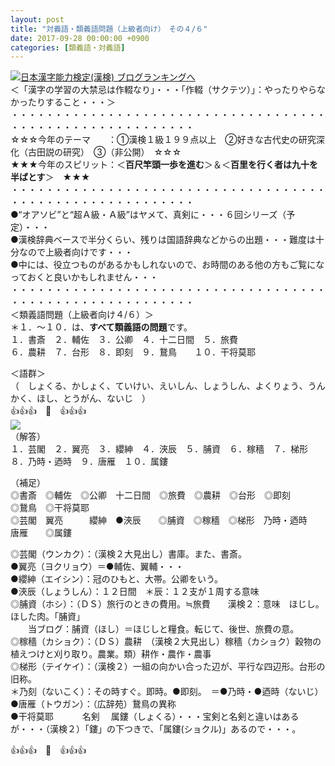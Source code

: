 ```yaml
---
layout: post
title: "対義語・類義語問題（上級者向け）　その４/６"
date: 2017-09-28 00:00:00 +0900
categories: [類義語・対義語]
---
```


[![](/syuusyuu9701/assets/images/対義語・類義語問題（上級者向け）-その４６-br_c_3028_1.gif)](http://blog.with2.net/link.php?1659096:3028 "日本漢字能力検定(漢検) ブログランキングへ")[日本漢字能力検定(漢検) ブログランキングへ](http://blog.with2.net/link.php?1659096:3028)  
＜「漢字の学習の大禁忌は作輟なり」・・・「作輟（サクテツ）」：やったりやらなかったりすること・・・＞  
・・・・・・・・・・・・・・・・・・・・・・・・・・・・・・・・・・・・・・・・・・・・・・・・・・・・・・・・・  
☆☆☆今年のテーマ　　：①漢検１級１９９点以上　②好きな古代史の研究深化（古田説の研究）　③（非公開）　☆☆☆　　  
★★★今年のスピリット：＜**百尺竿頭一歩を進む**＞＆＜**百里を行く者は九十を半ばとす**＞　★★★  
・・・・・・・・・・・・・・・・・・・・・・・・・・・・・・・・・・・・・・・・・・・・・・・・・・・・・・・・・  
●“オアソビ”と“超Ａ級・Ａ級”はヤメて、真剣に・・・６回シリーズ（予定）・・・  
●漢検辞典ベースで半分くらい、残りは国語辞典などからの出題・・・難度は十分なので上級者向けです・・・  
●中には、役立つものがあるかもしれないので、お時間のある他の方もご覧になっておくと良いかもしれません・・・  
・・・・・・・・・・・・・・・・・・・・・・・・・・・・・・・・・・・・・・・・・・・・・・・・・・・・・・・・・  
＜類義語問題（上級者向け４/６）＞  
＊１．～１０．は、**すべて類義語の問題**です。  
１．書斎　２．輔佐　３．公卿　４．十二日間　５．旅費　  
６．農耕　７．台形　８．即刻　９．鵞鳥　　１０．干将莫耶  
  
  
＜語群＞  
（　しょくる、かしょく、ていけい、えいしん、しょうしん、よくりょう、うんかく、ほし、とうがん、ないじ　）  
👍👍👍　🐔　👍👍👍  
![](/syuusyuu9701/assets/images/対義語・類義語問題（上級者向け）-その４６-0a0a2ef8cb407f0c880bed440a25da11.png)  
（解答）  
１．芸閣　２．翼亮　３．纓紳　４．浹辰　５．脯資　６．稼穡　７．梯形　８．乃時・迺時　９．唐雁　１０．属鏤  
  
（補足）  
◎書斎　◎輔佐　◎公卿　十二日間　◎旅費　◎農耕　◎台形　◎即刻　　　　◎鵞鳥　◎干将莫耶  
◎芸閣　翼亮　　　纓紳　●浹辰　　◎脯資　◎稼穡　◎梯形　乃時・迺時　　唐雁　　◎属鏤  
  
◎芸閣（ウンカク）：（漢検２大見出し）書庫。また、書斎。  
●翼亮（ヨクリョウ）＝●輔佐、翼輔・・・  
●纓紳（エイシン）：冠のひもと、大帯。公卿をいう。  
●浹辰（しょうしん）：１２日間　＊辰：１２支が１周する意味  
◎脯資（ホシ）：（ＤＳ）旅行のときの費用。≒旅費　　漢検２：意味　ほじし。ほした肉。「脯資」  
　　当ブログ：脯資（ほし）＝ほじしと糧食。転じて、後世、旅費の意。  
◎稼穡（カショク）：（ＤＳ）農耕　（漢検２大見出し）稼穡（カショク）穀物の植えつけと刈り取り。農業。類）耕作・農作・農事  
◎梯形（テイケイ）：（漢検２）一組の向かい合った辺が、平行な四辺形。台形の旧称。  
＊乃刻（ないこく）：その時すぐ。即時。●即刻。　＝●乃時・●迺時（ないじ）  
●唐雁（トウガン）：（広辞苑）鵞鳥の異称  
●干将莫耶　　　 名剣　 属鏤（しょくる）・・・宝剣と名剣と違いはあるが・・・（漢検２）「鏤」の下つきで、「属鏤(ショクル)」あるので・・・。  
  
👍👍👍　🐔　👍👍👍